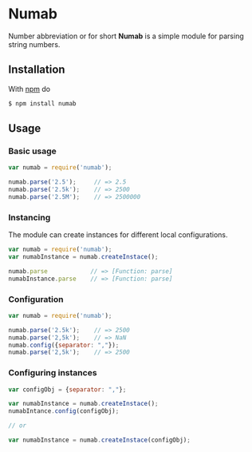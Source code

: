 # Numab
Number abbreviation or for short **Numab** is a simple module for parsing string numbers.


## Installation

With [npm](https://npmjs.org) do

```bash
$ npm install numab
```


## Usage

### Basic usage
```js
var numab = require('numab');

numab.parse('2.5');     // => 2.5
numab.parse('2.5k');    // => 2500
numab.parse('2.5M');    // => 2500000
```

### Instancing
The module can create instances for different local configurations.

```js
var numab = require('numab');
var numabInstance = numab.createInstace();

numab.parse            // => [Function: parse]
numabInstance.parse    // => [Function: parse]
```

### Configuration

```js
var numab = require('numab');

numab.parse('2.5k');    // => 2500
numab.parse('2,5k');    // => NaN
numab.config({separator: ","});
numab.parse('2,5k');    // => 2500
```
### Configuring instances
```js
var configObj = {separator: ","};

var numabInstance = numab.createInstace();
numabIntance.config(configObj);

// or

var numabInstance = numab.createInstace(configObj);

```